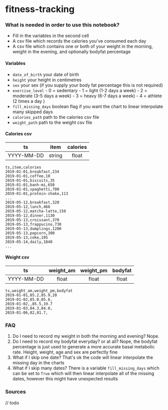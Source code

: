 
# fitness-tracking

### What is needed in order to use this notebook?

- Fill in the variables in the second cell
- A csv file which records the calories you've consumed each day
- A csv file which contains one or both of your weight in the morning, weight in the evening, and optionally bodyfat percentage

#### Variables
- `date_of_birth` your date of birth
- `height` your height in centimetres
- `sex` your sex (if you supply your body fat percentage this is not required)
- `exercise_level` 
		- 0 = sedentary
		- 1 = light (1-2 days a week)
		- 2 = moderate (3-5 days a week)
		- 3 = heavy (6-7 days a week)
		- 4 = athlete (2 times a day )
- `fill_missing_days` boolean flag if you want the chart to linear interpolate many skipped days
- `calories_path` path to the calories csv file
- `weight_path` path to the weight csv file

#### Calories csv

|ts|item|calories|
|:--:|:----:|:--------:|
|YYYY-MM-DD|string|float

```
ts,item,calories
2019-01-01,breakfast,234
2019-01-01,coffee,10
2019-01-01,biscuits,35
2019-01-01,banh-mi,650
2019-01-01,spaghetti,700
2019-01-01,protein-shake,113
...
2019-05-12,breakfast,320
2019-05-12,lunch,466
2019-05-12,matcha-latte,150
2019-05-12,dinner,1130
2019-05-13,croissant,370
2019-05-13,frappucino,730
2019-05-13,dumplings,1200
2019-05-13,popcorn,300
2019-05-13,coke,105
2019-05-14,daily,1840
...
```

#### Weight csv
|ts|weight_am|weight_pm|bodyfat
|:--:|:-------------:|:-------------:|:-------:|
|YYYY-MM-DD|float|float|float

```
ts,weight_am,weight_pm,bodyfat
2019-01-01,85.2,85.9,20
2019-01-02,85.0,85.6,
2019-01-02,,85.5,19.7
2019-01-03,84.3,84.0,
2019-01-06,82,81.7,
```

### FAQ

1. Do I need to record my weight in both the morning and evening?
	Nope.
2. Do I need to record my bodyfat everyday? or at all?
	Nope, the bodyfat percentage is just used to generate a more accurate basal metabolic rate. Height, weight, age and sex are perfectly fine
4. What if I skip one date?
	That's ok the code will linear interpolate the missing day in the charts
5. What if I skip many dates?
	There is a variable `fill_missing_days` which can be set to `True` which will then linear interpolate all of the missing dates, however this might have unexpected results

### Sources
// todo
	